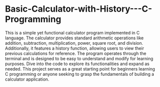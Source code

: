# Basic-Calculator-with-History---C-Programming
This is a simple yet functional calculator program implemented in C language. The calculator provides standard arithmetic operations like addition, subtraction, multiplication, power, square root, and division. Additionally, it features a history function, allowing users to view their previous calculations for reference. 
The program operates through the terminal and is designed to be easy to understand and modify for learning purposes. Dive into the code to explore its functionalities and expand as needed. This project serves as a great starting point for beginners learning C programming or anyone seeking to grasp the fundamentals of building a calculator application.
